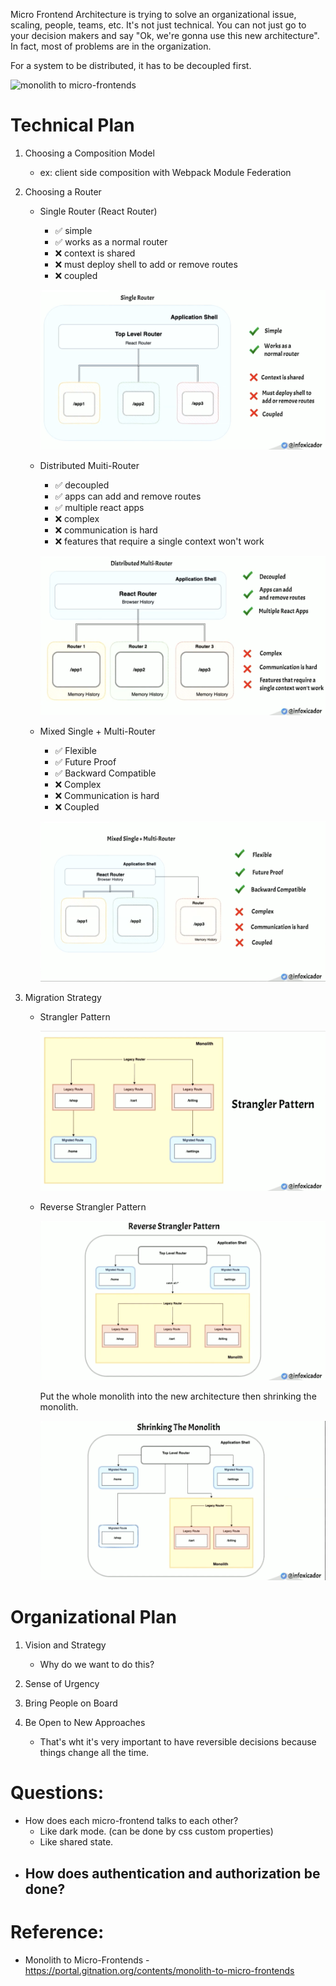 Micro Frontend Architecture is trying to solve an organizational issue, scaling, people, teams, etc.
It's not just technical. You can not just go to your decision makers and say "Ok, we're gonna use this
new architecture". In fact, most of problems are in the organization.

For a system to be distributed, it has to be decoupled first.

![monolith to micro-frontends](../images/monolith-to-micro-frontends.png)

# Technical Plan

1.  Choosing a Composition Model
    - ex: client side composition with Webpack Module Federation
2.  Choosing a Router

    - Single Router (React Router)

      - ✅ simple
      - ✅ works as a normal router
      - ❌ context is shared
      - ❌ must deploy shell to add or remove routes
      - ❌ coupled

      ![single router](../images/architecture-micro-frontend/single-router.png)

    - Distributed Muiti-Router

      - ✅ decoupled
      - ✅ apps can add and remove routes
      - ✅ multiple react apps
      - ❌ complex
      - ❌ communication is hard
      - ❌ features that require a single context won't work

      ![distributed multi-router](../images/architecture-micro-frontend/distributed-multi-router.png)

    - Mixed Single + Multi-Router

      - ✅ Flexible
      - ✅ Future Proof
      - ✅ Backward Compatible
      - ❌ Complex
      - ❌ Communication is hard
      - ❌ Coupled

      ![mixed router](../images/architecture-micro-frontend/mixed-router.png)

3.  Migration Strategy

    - Strangler Pattern

      ![strangler pattern](../images/architecture-micro-frontend/strangler-pattern.png)

    - Reverse Strangler Pattern

      ![reverse strangler pattern](../images/architecture-micro-frontend/reverse-strangler-pattern.png)

      Put the whole monolith into the new architecture then shrinking the monolith.

      ![shrinking the monolith](../images/architecture-micro-frontend/shrinking-the-monolith.png)

# Organizational Plan

1. Vision and Strategy

   - Why do we want to do this?

2. Sense of Urgency

3. Bring People on Board

4. Be Open to New Approaches

   - That's wht it's very important to have reversible decisions because things change all the time.

# Questions:

- How does each micro-frontend talks to each other?
  - Like dark mode. (can be done by css custom properties)
  - Like shared state.
- ## How does authentication and authorization be done?

# Reference:

- Monolith to Micro-Frontends - https://portal.gitnation.org/contents/monolith-to-micro-frontends
